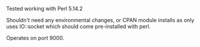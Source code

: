 Tested working with Perl 5.14.2

Shouldn't need any environmental changes, or CPAN module installs as only uses IO::socket which should come pre-installed with perl.

Operates on port 9000.

